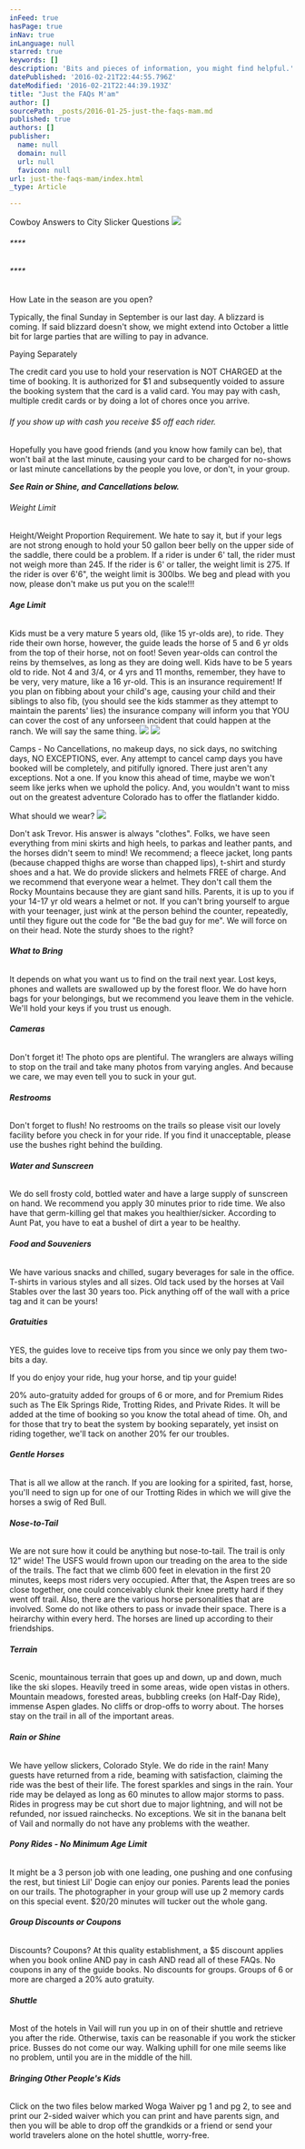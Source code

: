 ```yaml
---
inFeed: true
hasPage: true
inNav: true
inLanguage: null
starred: true
keywords: []
description: 'Bits and pieces of information, you might find helpful.'
datePublished: '2016-02-21T22:44:55.796Z'
dateModified: '2016-02-21T22:44:39.193Z'
title: "Just the FAQs M'am"
author: []
sourcePath: _posts/2016-01-25-just-the-faqs-mam.md
published: true
authors: []
publisher:
  name: null
  domain: null
  url: null
  favicon: null
url: just-the-faqs-mam/index.html
_type: Article

---
```

Cowboy Answers to City Slicker Questions
![](https://the-grid-user-content.s3-us-west-2.amazonaws.com/5f19f251-c61f-4652-acb4-a6216f4c3ede.jpg)

###### ****

###### ****

How Late in the season are you open?

Typically, the final Sunday in September is our last day.  A blizzard is coming.  If said blizzard doesn't show, we might extend into October a little bit for large parties that are willing to pay in advance.

Paying Separately

The credit card you use to hold your reservation is NOT CHARGED at the time of booking.  It is authorized for $1 and subsequently voided to assure the booking system that the card is a valid card.  You may pay with cash, multiple credit cards or by doing a lot of chores once you arrive. 

###### If you show up with cash you receive $5 off each rider. 

Hopefully you have good friends (and you know how family can be), that won't bail at the last minute, causing your card to be charged for no-shows or last minute cancellations by the people you love, or don't, in your group. 

**_See Rain or Shine, and Cancellations below._**

###### Weight Limit

Height/Weight Proportion Requirement. We hate to say it, but if your legs are not strong enough to hold your 50 gallon beer belly on the upper side of the saddle, there could be a problem.  If a rider is under 6' tall, the rider must not weigh more than 245\. If the rider is 6' or taller, the weight limit is 275\. If the rider is over 6'6", the weight limit is 300lbs.  We beg and plead with you now, please don't make us put you on the scale!!!  

###### **Age Limit**

Kids must be a very mature 5 years old, (like 15 yr-olds are), to ride.  They ride their own horse, however, the guide leads the horse of 5 and 6 yr olds from the top of their horse, not on foot!  Seven year-olds can control the reins by themselves, as long as they are doing well. Kids have to be 5 years old to ride. Not 4 and 3/4, or 4 yrs and 11 months, remember, they have to be very, very mature, like a 16 yr-old. This is an insurance requirement!  If you plan on fibbing about your child's age, causing your child and their siblings to also fib, (you should see the kids stammer as they attempt to maintain the parents' lies) the insurance company will inform you that YOU can cover the cost of any unforseen incident that could happen at the ranch.  We will say the same thing. ![](https://imgflo.herokuapp.com/graph/vahj1ThiexotieMo/6e9b82bf8dc6eb618a6eb5816d86f2ee/passthrough.jpg?height=600&input=https%3A%2F%2Fthe-grid-user-content.s3-us-west-2.amazonaws.com%2F7cddb6bc-88c9-4ede-b656-2c2a84b67c3b.jpg)
![](https://imgflo.herokuapp.com/graph/vahj1ThiexotieMo/b274c9a7bde016800e020dfd62e87bf2/passthrough.jpg?height=600&input=https%3A%2F%2Fthe-grid-user-content.s3-us-west-2.amazonaws.com%2Faaebfd4d-e0ff-4e2c-a5e6-ae323c896228.jpg)

Camps - No Cancellations, no makeup days, no sick days, no switching days, NO EXCEPTIONS, ever.  Any attempt to cancel camp days you have booked will be completely, and pitifully ignored.  There just aren't any exceptions.  Not a one.  If you know this ahead of time, maybe we won't seem like jerks when we uphold the policy.  And, you wouldn't want to miss out on the greatest adventure Colorado has to offer the flatlander kiddo.

What should we wear?
![](https://the-grid-user-content.s3-us-west-2.amazonaws.com/aaebfd4d-e0ff-4e2c-a5e6-ae323c896228.jpg)

Don't ask Trevor. His answer is always "clothes". Folks, we have seen everything from mini skirts and high heels, to parkas and leather pants, and the horses didn't seem to mind! We recommend; a fleece jacket, long pants (because chapped thighs are worse than chapped lips), t-shirt and sturdy shoes and a hat. We do provide slickers and helmets FREE of charge. And we recommend that everyone wear a helmet. They don't call them the Rocky Mountains because they are giant sand hills.  Parents, it is up to you if your 14-17 yr old wears a helmet or not.  If you can't bring yourself to argue with your teenager, just wink at the person behind the counter, repeatedly, until they figure out the code for "Be the bad guy for me".   We will force on on their head.   Note the sturdy shoes to the right?

###### **What to Bring**

It depends on what you want us to find on the trail next year. Lost keys, phones and wallets are swallowed up by the forest floor. We do have horn bags for your belongings, but we recommend you leave them in the vehicle.  We'll hold your keys if you trust us enough. 

###### **Cameras**

Don't forget it! The photo ops are plentiful. The wranglers are always willing to stop on the trail and take many photos from varying angles. And because we care, we may even tell you to suck in your gut.

###### **Restrooms**

Don't forget to flush! No restrooms on the trails so please visit our lovely facility before you check in for your ride.  If you find it unacceptable, please use the bushes right behind the building. 

###### **Water and Sunscreen**

We do sell frosty cold, bottled water and have a large supply of sunscreen on hand. We recommend you apply 30 minutes prior to ride time.  We also have that germ-killing gel that makes you healthier/sicker.  According to Aunt Pat, you have to eat a bushel of dirt a year to be healthy. 

###### **Food and Souveniers**

We have various snacks and chilled, sugary beverages for sale in the office.  T-shirts in various styles and all sizes.  Old tack used by the horses at Vail Stables over the last 30 years too.  Pick anything off of the wall with a price tag and it can be yours!

###### **Gratuities**

YES, the guides love to receive tips from you since we only pay them two-bits a day. 

If you do enjoy your ride, hug your horse, and tip your guide!

20% auto-gratuity added for groups of 6 or more, and for Premium Rides such as The Elk Springs Ride, Trotting Rides, and Private Rides. It will be added at the time of booking so you know the total ahead of time.  Oh, and for those that try to beat the system by booking separately, yet insist on riding together, we'll tack on another 20% fer our troubles.

###### **Gentle Horses**

That is all we allow at the ranch. If you are looking for a spirited, fast, horse, you'll need to sign up for one of our Trotting Rides in which we will give the horses a swig of Red Bull.

###### **Nose-to-Tail**

We are not sure how it could be anything but nose-to-tail. The trail is only 12" wide! The USFS would frown upon our treading on the area to the side of the trails. The fact that we climb 600 feet in elevation in the first 20 minutes, keeps most riders very occupied. After that, the Aspen trees are so close together, one could conceivably clunk their knee pretty hard if they went off trail. Also, there are the various horse personalities that are involved. Some do not like others to pass or invade their space. There is a heirarchy within every herd. The horses are lined up according to their friendships.

###### **Terrain**

Scenic, mountainous terrain that goes up and down, up and down, much like the ski slopes. Heavily treed in some areas, wide open vistas in others.  Mountain meadows, forested areas, bubbling creeks (on Half-Day Ride), immense Aspen glades.  No cliffs or drop-offs to worry about. The horses stay on the trail in all of the important areas.

###### **Rain or Shine**

We have yellow slickers, Colorado Style. We do ride in the rain! Many guests have returned from a ride, beaming with satisfaction, claiming the ride was the best of their life. The forest sparkles and sings in the rain. Your ride may be delayed as long as 60 minutes to allow major storms to pass. Rides in progress may be cut short due to major lightning, and will not be refunded, nor issued rainchecks. No exceptions. We sit in the banana belt of Vail and normally do not have any problems with the weather.

###### **Pony Rides - No Minimum Age Limit**

It might be a 3 person job with one leading, one pushing and one confusing the rest, but tiniest Lil' Dogie can enjoy our ponies.   Parents lead the ponies on our trails.  The photographer in your group will use up 2 memory cards on this special event.  $20/20 minutes will tucker out the whole gang.

###### **Group Discounts or Coupons**

Discounts? Coupons?  At this quality establishment, a $5 discount applies when you book online AND pay in cash AND read all of these FAQs.  No coupons in any of the guide books.  No discounts for groups.  Groups of 6 or more are charged a 20% auto gratuity. 

###### **Shuttle**

Most of the hotels in Vail will run you up in on of their shuttle and retrieve you after the ride.   Otherwise, taxis can be reasonable if you work the sticker price.  Busses do not come our way.  Walking uphill for one mile seems like no problem, until you are in the middle of the hill. 

###### **Bringing Other People's Kids**

Click on the two files below marked Woga Waiver pg 1 and pg 2, to see and print our 2-sided waiver which you can print and have parents sign, and then you will be able to drop off the grandkids or a friend or send your world travelers alone on the hotel shuttle, worry-free.